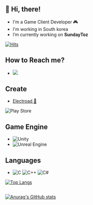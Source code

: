 ## 👋 Hi, there!
- I'm a Game Client Developer 🎮 
- I'm working in South korea
- I’m currently working on **SundayToz**

[![Hits](https://hits.seeyoufarm.com/api/count/incr/badge.svg?url=https%3A%2F%2Fgithub.com%2FLeeKangW%2Fhit-counter&count_bg=%2379C83D&title_bg=%23555555&icon=&icon_color=%23E7E7E7&title=hits&edge_flat=false)](https://hits.seeyoufarm.com)  

## How to Reach me?
- <a href="mailto:leegw1371@gmail.com"><img src="https://img.shields.io/badge/Gmail-d14836?style=flat-square&logo=Gmail&logoColor=white&link=mailto:leegw1371@gmail.com"/></a>

## Create
- [Electroad 📱](https://play.google.com/store/apps/details?id=com.NightOwlStudio.Electroad)   
<img alt="Play Store" src="https://img.shields.io/badge/Google_Play-414141?style=for-the-badge&logo=google-play&logoColor=white" />

## Game Engine
- <img alt="Unity" src ="https://img.shields.io/badge/Unity-000000.svg?&style=for-the-badge&logo=Unity&logoColor=White"/>
- <img alt="Unreal Engine" src="https://img.shields.io/badge/unrealengine-%23313131.svg?style=for-the-badge&logo=unrealengine&logoColor=white"/>

## Languages
- <img alt="C" src="https://img.shields.io/badge/c-%2300599C.svg?style=for-the-badge&logo=c&logoColor=white"/> <img alt="C++" src="https://img.shields.io/badge/c++-%2300599C.svg?style=for-the-badge&logo=c%2B%2B&logoColor=white"/> <img alt="C#" src="https://img.shields.io/badge/c%23-%23239120.svg?style=for-the-badge&logo=c-sharp&logoColor=white"/>

[![Top Langs](https://github-readme-stats.vercel.app/api/top-langs/?username=LeeKangW&layout=compact&langs_count=5)](https://github.com/anuraghazra/github-readme-stats)

##
[![Anurag's GitHub stats](https://github-readme-stats.vercel.app/api?username=LeeKangW&count_private=true&theme=great-gatsby&include_all_commits=true&show_icons=true)](https://github.com/anuraghazra/github-readme-stats)  



